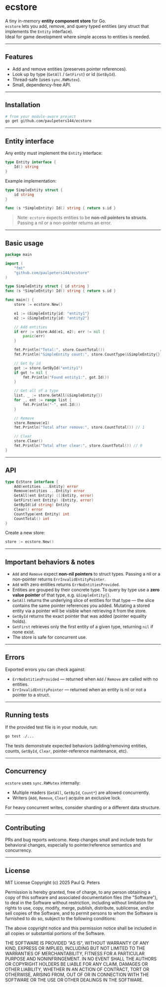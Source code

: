 # ecstore

A tiny in-memory **entity component store** for Go.  
`ecstore` lets you add, remove, and query typed entities (any struct that implements the `Entity` interface).  
Ideal for game development where simple access to entities is needed.

---

## Features

- Add and remove entities (preserves pointer references).
- Look up by type (`GetAll` / `GetFirst`) or id (`GetById`).
- Thread-safe (uses `sync.RWMutex`).
- Small, dependency-free API.

---

## Installation

```bash
# from your module-aware project
go get github.com/paulpeters144/ecstore
```

---

## Entity interface

Any entity must implement the `Entity` interface:

```go
type Entity interface {
    Id() string
}
```

Example implementation:

```go
type SimpleEntity struct {
    id string
}

func (s *SimpleEntity) Id() string { return s.id }
```

> Note: `ecstore` expects entities to be **non-nil pointers to structs**. Passing a nil or a non-pointer returns an error.

---

## Basic usage

```go
package main

import (
    "fmt"
    "github.com/paulpeters144/ecstore"
)

type SimpleEntity struct { id string }
func (s *SimpleEntity) Id() string { return s.id }

func main() {
    store := ecstore.New()

    e1 := &SimpleEntity{id: "entity1"}
    e2 := &SimpleEntity{id: "entity2"}

    // Add entities
    if err := store.Add(e1, e2); err != nil {
        panic(err)
    }

    fmt.Println("Total:", store.CountTotal())                         // 2
    fmt.Println("SimpleEntity count:", store.CountType(&SimpleEntity{})) // 2

    // Get by id
    got := store.GetById("entity1")
    if got != nil {
        fmt.Println("Found entity1:", got.Id())
    }

    // Get all of a type
    list, _ := store.GetAll(&SimpleEntity{})
    for _, ent := range list {
        fmt.Println("-", ent.Id())
    }

    // Remove
    store.Remove(e1)
    fmt.Println("Total after remove:", store.CountTotal()) // 1

    // Clear
    store.Clear()
    fmt.Println("Total after clear:", store.CountTotal()) // 0
}
```

---

## API

```go
type EcStore interface {
    Add(entities ...Entity) error
    Remove(entities ...Entity) error
    GetAll(ent Entity) ([]Entity, error)
    GetFirst(ent Entity) (Entity, error)
    GetById(id string) Entity
    Clear() error
    CountType(ent Entity) int
    CountTotal() int
}
```

Create a new store:

```go
store := ecstore.New()
```

---

## Important behaviors & notes

- `Add` and `Remove` expect **non-nil pointers** to struct types. Passing a nil or a non-pointer returns `ErrInvalidEntityPointer`.
- `Add` with zero entities returns `ErrNoEntitiesProvided`.
- Entities are grouped by their concrete type. To query by type use a **zero value pointer** of that type, e.g. `&SimpleEntity{}`.
- `GetAll` returns the underlying slice of entities for that type — the slice contains the same pointer references you added. Mutating a stored entity via a pointer will be visible when retrieving it from the store.
- `GetById` returns the exact pointer that was added (pointer equality holds).
- `GetFirst` retrieves only the first entity of a given type, returning `nil` if none exist.
- The store is safe for concurrent use.

---

## Errors

Exported errors you can check against:

- `ErrNoEntitiesProvided` — returned when `Add` / `Remove` are called with no entities.
- `ErrInvalidEntityPointer` — returned when an entity is nil or not a pointer to a struct.

---

## Running tests

If the provided test file is in your module, run:

```bash
go test ./...
```

The tests demonstrate expected behaviors (adding/removing entities, counts, `GetById`, `Clear`, pointer-reference maintenance, etc).

---

## Concurrency

`ecstore` uses `sync.RWMutex` internally:

- Multiple readers (`GetAll`, `GetById`, `Count*`) are allowed concurrently.
- Writers (`Add`, `Remove`, `Clear`) acquire an exclusive lock.

For heavy concurrent writes, consider sharding or a different data structure.

---

## Contributing

PRs and bug reports welcome. Keep changes small and include tests for behavioral changes, especially to pointer/reference semantics and concurrency.

---

## License

MIT License
Copyright (c) 2025 Paul Q. Peters

Permission is hereby granted, free of charge, to any person obtaining a copy of this software and associated documentation files (the "Software"), to deal in the Software without restriction, including without limitation the rights to use, copy, modify, merge, publish, distribute, sublicense, and/or sell copies of the Software, and to permit persons to whom the Software is furnished to do so, subject to the following conditions:

The above copyright notice and this permission notice shall be included in all copies or substantial portions of the Software.

THE SOFTWARE IS PROVIDED "AS IS", WITHOUT WARRANTY OF ANY KIND, EXPRESS OR IMPLIED, INCLUDING BUT NOT LIMITED TO THE WARRANTIES OF MERCHANTABILITY, FITNESS FOR A PARTICULAR PURPOSE AND NONINFRINGEMENT. IN NO EVENT SHALL THE AUTHORS OR COPYRIGHT HOLDERS BE LIABLE FOR ANY CLAIM, DAMAGES OR OTHER LIABILITY, WHETHER IN AN ACTION OF CONTRACT, TORT OR OTHERWISE, ARISING FROM, OUT OF OR IN CONNECTION WITH THE SOFTWARE OR THE USE OR OTHER DEALINGS IN THE SOFTWARE.